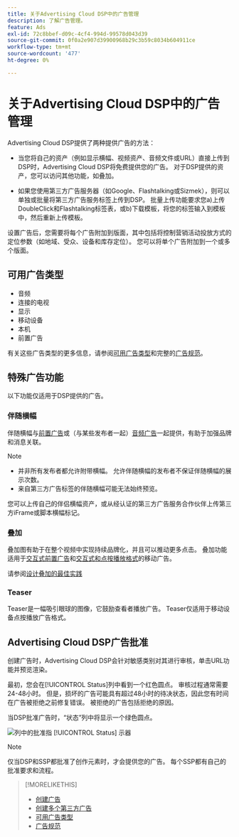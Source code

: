 ```yaml
---
title: 关于Advertising Cloud DSP中的广告管理
description: 了解广告管理。
feature: Ads
exl-id: 72c8bbef-d09c-4cf4-994d-99578d043d39
source-git-commit: 0f0a2e907d39900968b29c3b59c8034b604911ce
workflow-type: tm+mt
source-wordcount: '477'
ht-degree: 0%

---
```


# 关于Advertising Cloud DSP中的广告管理

<!-- add "The Ads View (Dashboard?)" section -->

Advertising Cloud DSP提供了两种提供广告的方法：

* 当您将自己的资产（例如显示横幅、视频资产、音频文件或URL）直接上传到DSP时，Advertising Cloud DSP将免费提供您的广告。 对于DSP提供的资产，您可以访问其他功能，如叠加。

* 如果您使用第三方广告服务器（如Google、Flashtalking或Sizmek），则可以单独或批量将第三方广告服务标签上传到DSP。 批量上传功能要求您a)上传DoubleClick和Flashtalking标签表，或b)下载模板，将您的标签输入到模板中，然后重新上传模板。<!-- need a list of all supported third-party ad servers; see file in future-tbd folder -->

设置广告后，您需要将每个广告附加到版面，其中包括将控制营销活动投放方式的定位参数（如地域、受众、设备和库存定位）。 您可以将单个广告附加到一个或多个版面。

## 可用广告类型

* 音频
* 连接的电视
* 显示
* 移动设备
* 本机
* 前置广告

有关这些广告类型的更多信息，请参阅[可用广告类型](ad-types.md)和完整的[广告规范](/help/dsp/assets/ad-specs.pdf)。

## 特殊广告功能

以下功能仅适用于DSP提供的广告。

### 伴随横幅

伴随横幅与[前置广告](ad-settings-pre-roll.md)或（与某些发布者一起）[音频广告](ad-settings-audio.md)一起提供，有助于加强品牌和消息关联。

>[!NOTE]
>
>* 并非所有发布者都允许附带横幅。 允许伴随横幅的发布者不保证伴随横幅的展示次数。
>* 来自第三方广告标签的伴随横幅可能无法始终预览。


您可以上传自己的伴侣横幅资产，或从经认证的第三方广告服务合作伙伴上传第三方iFrame或脚本横幅标记。

### 叠加

叠加图有助于在整个视频中实现持续品牌化，并且可以推动更多点击。 叠加功能适用于[交互式前置广告](ad-settings-pre-roll.md)和[交互式和点按播放格式](ad-settings-mobile.md)的移动广告。

请参阅[设计叠加的最佳实践](/help/dsp/campaign-management/ads/ad-best-practices-overlays.md)

### Teaser

Teaser是一幅吸引眼球的图像，它鼓励查看者播放广告。 Teaser仅适用于移动设备点按播放广告格式。

## Advertising Cloud DSP广告批准

创建广告时，Advertising Cloud DSP会针对敏感类别对其进行审核，单击URL功能并预览渲染。

最初，您会在[!UICONTROL Status]列中看到一个红色圆点。 审核过程通常需要24-48小时。 但是，损坏的广告可能具有超过48小时的待决状态，因此您有时间在广告被拒绝之前修复错误。 被拒绝的广告包括拒绝的原因。

当DSP批准广告时，“状态”列中将显示一个绿色圆点。

![列中的批准指 [!UICONTROL Status] 示器](/help/dsp/assets/ad-approval-status.png)

>[!NOTE]
>
>仅当DSP和SSP都批准了创作元素时，才会提供您的广告。 每个SSP都有自己的批准要求和流程。

>[!MORELIKETHIS]
>
>* [创建广告](ad-create.md)
>* [创建多个第三方广告](ad-create-third-party.md)
>* [可用广告类型](ad-types.md)
>* [广告规范](/help/dsp/assets/ad-specs.pdf)

